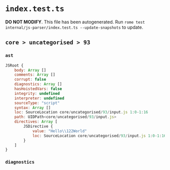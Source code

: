 # `index.test.ts`

**DO NOT MODIFY**. This file has been autogenerated. Run `rome test internal/js-parser/index.test.ts --update-snapshots` to update.

## `core > uncategorised > 93`

### `ast`

```javascript
JSRoot {
	body: Array []
	comments: Array []
	corrupt: false
	diagnostics: Array []
	hasHoistedVars: false
	integrity: undefined
	interpreter: undefined
	sourceType: "script"
	syntax: Array []
	loc: SourceLocation core/uncategorised/93/input.js 1:0-1:16
	path: UIDPath<core/uncategorised/93/input.js>
	directives: Array [
		JSDirective {
			value: "Hello\\122World"
			loc: SourceLocation core/uncategorised/93/input.js 1:0-1:16
		}
	]
}
```

### `diagnostics`

```

```
